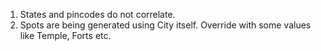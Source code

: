 1. States and pincodes do not correlate.
2. Spots are being generated using City itself. Override with some values like Temple, Forts etc.

